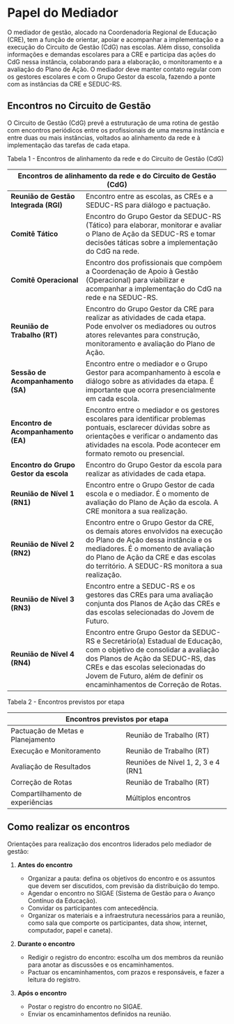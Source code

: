 # Papel do Mediador

O mediador de gestão, alocado na Coordenadoria Regional de Educação (CRE), tem a função de orientar, apoiar e acompanhar a implementação e a execução do Circuito de Gestão (CdG) nas escolas. Além disso, consolida informações e demandas escolares para a CRE e participa das ações do CdG nessa instância, colaborando para a elaboração, o monitoramento e a avaliação do Plano de Ação. O mediador deve manter contato regular com os gestores escolares e com o Grupo Gestor da escola, fazendo a ponte com as instâncias da CRE e SEDUC-RS.

## Encontros no Circuito de Gestão

O Circuito de Gestão (CdG) prevê a estruturação de uma rotina de gestão com encontros periódicos entre os profissionais de uma mesma instância e entre duas ou mais instâncias, voltados ao alinhamento da rede e à implementação das tarefas de cada etapa.

Tabela 1 \- Encontros de alinhamento da rede e do Circuito de Gestão (CdG)

<table>
	<thead>
		<tr>
			<th colspan="2">Encontros de alinhamento da rede e do Circuito de Gestão (CdG)</th>
		</tr>
	</thead>
	<tbody>
		<tr>
			<td><strong>Reunião de Gestão Integrada (RGI)</strong></td>
			<td>Encontro entre as escolas, as CREs e a SEDUC-RS para diálogo e pactuação.</td>
		</tr>
		<tr>
			<td><strong>Comitê Tático</strong></td>
			<td>Encontro do Grupo Gestor da SEDUC-RS (Tático) para elaborar, monitorar e avaliar o Plano de Ação da SEDUC-RS e tomar decisões táticas sobre a implementação do CdG na rede.</td>
		</tr>
		<tr>
			<td><strong>Comitê Operacional</strong></td>
			<td>Encontro dos profissionais que compõem a Coordenação de Apoio à Gestão (Operacional) para viabilizar e acompanhar a implementação do CdG na rede e na SEDUC-RS.</td>
		</tr>
		<tr>
			<td><strong>Reunião de Trabalho (RT)</strong></td>
			<td>Encontro do Grupo Gestor da CRE para realizar as atividades de cada etapa. Pode envolver os mediadores ou outros atores relevantes para construção, monitoramento e avaliação do Plano de Ação.</td>
		</tr>
		<tr>
			<td><strong>Sessão de Acompanhamento (SA)</strong></td>
			<td>Encontro entre o mediador e o Grupo Gestor para acompanhamento à escola e diálogo sobre as atividades da etapa. É importante que ocorra presencialmente em cada escola.</td>
		</tr>
		<tr>
			<td><strong>Encontro de Acompanhamento (EA)</strong></td>
			<td>Encontro entre o mediador e os gestores escolares para identificar problemas pontuais, esclarecer dúvidas sobre as orientações e verificar o andamento das atividades na escola. Pode acontecer em formato remoto ou presencial.</td>
		</tr>
		<tr>
			<td><strong>Encontro do Grupo Gestor da escola</strong></td>
			<td>Encontro do Grupo Gestor da escola para realizar as atividades de cada etapa.</td>
		</tr>
		<tr>
			<td><strong>Reunião de Nível 1 (RN1)</strong></td>
			<td>Encontro entre o Grupo Gestor de cada escola e o mediador. É o momento de avaliação do Plano de Ação da escola. A CRE monitora a sua realização.</td>
		</tr>
		<tr>
			<td><strong>Reunião de Nível 2 (RN2)</strong></td>
			<td>Encontro entre o Grupo Gestor da CRE, os demais atores envolvidos na execução do Plano de Ação dessa instância e os mediadores. É o momento de avaliação do Plano de Ação da CRE e das escolas do território. A SEDUC-RS monitora a sua realização.</td>
		</tr>
		<tr>
			<td><strong>Reunião de Nível 3 (RN3)</strong></td>
			<td>Encontro entre a SEDUC-RS e os gestores das CREs para uma avaliação conjunta dos Planos de Ação das CREs e das escolas selecionadas do Jovem de Futuro.</td>
		</tr>
		<tr>
			<td><strong>Reunião de Nível 4 (RN4)</strong></td>
			<td>Encontro entre Grupo Gestor da SEDUC-RS e Secretário(a) Estadual de Educação, com o objetivo de consolidar a avaliação dos Planos de Ação da SEDUC-RS, das CREs e das escolas selecionadas do Jovem de Futuro, além de definir os encaminhamentos de Correção de Rotas.</td>
		</tr>
	</tbody>
</table>

Tabela 2 \- Encontros previstos por etapa

<table>
	<thead>
		<tr>
			<th colspan="3">Encontros previstos por etapa</th>
		</tr>
	</thead>
	<tbody>
		<tr>
			<td>Pactuação de Metas e Planejamento</td>
			<td>Reunião de Trabalho (RT)</td>
		</tr>
		<tr>
			<td>Execução e Monitoramento</td>
			<td>Reunião de Trabalho (RT)</td>
		</tr>
		<tr>
			<td>Avaliação de Resultados</td>
			<td>Reuniões de Nível 1, 2, 3 e 4 (RN1</td>
		</tr>
		<tr>
			<td>Correção de Rotas</td>
			<td>Reunião de Trabalho (RT)</td>
		</tr>
		<tr>
			<td>Compartilhamento de experiências</td>
			<td>Múltiplos encontros</td>
		</tr>
	</tbody>
</table>

## Como realizar os encontros

Orientações para realização dos encontros liderados pelo mediador de gestão:

1. **Antes do encontro**

    - Organizar a pauta: defina os objetivos do encontro e os assuntos que devem ser discutidos, com previsão da distribuição do tempo.
    - Agendar o encontro no SIGAE (Sistema de Gestão para o Avanço Contínuo da Educação).
    - Convidar os participantes com antecedência.
    - Organizar os materiais e a infraestrutura necessários para a reunião, como sala que comporte os participantes, data show, internet, computador, papel e caneta).

2. **Durante o encontro**

    - Redigir o registro do encontro: escolha um dos membros da reunião para anotar as discussões e os encaminhamentos.
    - Pactuar os encaminhamentos, com prazos e responsáveis, e fazer a leitura do registro.

3. **Após o encontro**
    - Postar o registro do encontro no SIGAE.
    - Enviar os encaminhamentos definidos na reunião.
